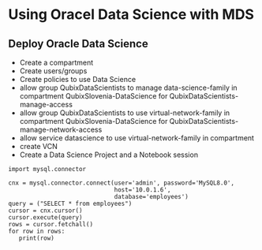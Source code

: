 # Using Oracel Data Science with MDS

## Deploy Oracle Data Science

* Create a compartment
* Create users/groups
* Create policies to use Data Science
* allow group QubixDataScientists to manage data-science-family in compartment QubixSlovenia-DataScience for QubixDataScientists-manage-access
* allow group QubixDataScientists to use virtual-network-family in compartment QubixSlovenia-DataScience for QubixDataScientists-manage-network-access
* allow service datascience to use virtual-network-family in compartment
* create VCN
* Create a Data Science Project and a Notebook session

```
import mysql.connector

cnx = mysql.connector.connect(user='admin', password='MySQL8.0',
                              host='10.0.1.6',
                              database='employees')
query = ("SELECT * from employees")
cursor = cnx.cursor()
cursor.execute(query)
rows = cursor.fetchall()
for row in rows:
   print(row)
```

